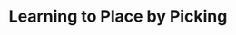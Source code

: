 ---
title: Learning to Place by Picking
order: 8
img:
publications:
  - date: 2023-12-04
    img:
    vid: /assets/videos/working-backwards.mp4
    title: "Working Backwards: Learning to Place by Picking"
    authors: "Oliver Limoyo, Abhisek Konar, <b>Trevor Ablett</b>, Jonathan Kelly, Francois R. Hogan, Gregory Dudek"
    venue: "arXiv:2312.02352, December 2023"
    note:
    doi: https://doi.org/10.48550/arXiv.2312.02352
    links:
        preprint: https://arxiv.org/abs/2312.02352
---